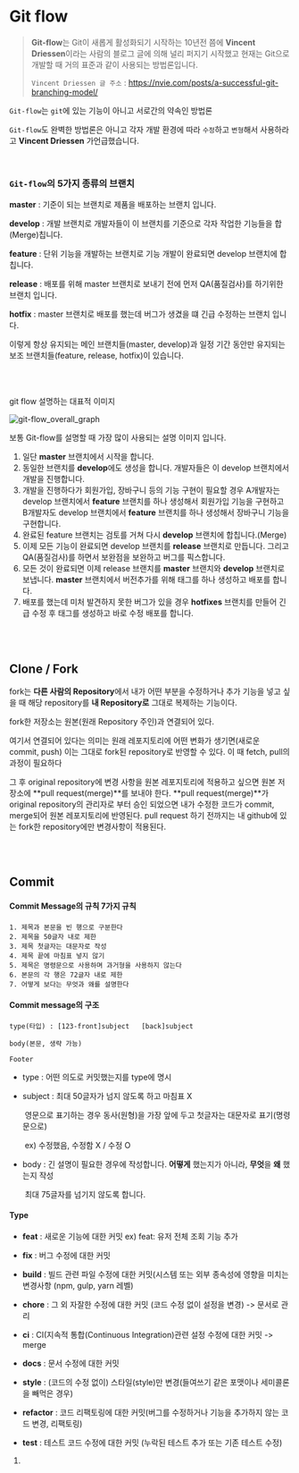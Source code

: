 # Git flow

> **Git-flow**는 Git이 새롭게 활성화되기 시작하는 10년전 쯤에 **Vincent Driessen**이라는 사람의 블로그 글에 의해 널리 퍼지기 시작했고 현재는 Git으로 개발할 때 거의 표준과 같이 사용되는 방법론입니다.
>
> `Vincent Driessen 글 주소` : https://nvie.com/posts/a-successful-git-branching-model/



`Git-flow`는 `git`에 있는 기능이 아니고 서로간의 약속인 방법론 

`Git-flow`도 완벽한 방법론은 아니고 각자 개발 환경에 따라 `수정`하고 `변형`해서 사용하라고  **Vincent Driessen** 가언급했습니다.


<br/>

### `Git-flow`의 5가지 종류의 브랜치

**master** : 기준이 되는 브랜치로 제품을 배포하는 브랜치 입니다.

**develop** : 개발 브랜치로 개발자들이 이 브랜치를 기준으로 각자 작업한 기능들을 합(Merge)칩니다.

**feature** : 단위 기능을 개발하는 브랜치로 기능 개발이 완료되면 develop 브랜치에 합칩니다.

**release** : 배포를 위해 master 브랜치로 보내기 전에 먼저 QA(품질검사)를 하기위한 브랜치 입니다.

**hotfix** : master 브랜치로 배포를 했는데 버그가 생겼을 떄 긴급 수정하는 브랜치 입니다.



이렇게 항상 유지되는 메인 브랜치들(master, develop)과 일정 기간 동안만 유지되는 보조 브랜치들(feature, release, hotfix)이 있습니다.


<br/>
<br/>

git flow 설명하는 대표적 이미지

![git-flow_overall_graph](uploads/9df740c2d2156a250e670713a21cbb56/git-flow_overall_graph.png)





보통 Git-flow를 설명할 때 가장 많이 사용되는 설명 이미지 입니다.

1. 일단 **master** 브랜치에서 시작을 합니다.
2. 동일한 브랜치를 **develop**에도 생성을 합니다. 개발자들은 이 develop 브랜치에서 개발을 진행합니다.
3. 개발을 진행하다가 회원가입, 장바구니 등의 기능 구현이 필요할 경우 A개발자는 develop 브랜치에서 **feature** 브랜치를 하나 생성해서 회원가입 기능을 구현하고 B개발자도 develop 브랜치에서 **feature** 브랜치를 하나 생성해서 장바구니 기능을 구현합니다.
4. 완료된 feature 브랜치는 검토를 거쳐 다시 **develop** 브랜치에 합칩니다.(Merge)
5. 이제 모든 기능이 완료되면 develop 브랜치를 **release** 브랜치로 만듭니다. 그리고 QA(품질검사)를 하면서 보완점을 보완하고 버그를 픽스합니다.
6. 모든 것이 완료되면 이제 release 브랜치를 **master** 브랜치와 **develop** 브랜치로 보냅니다. **master** 브랜치에서 버전추가를 위해 태그를 하나 생성하고 배포를 합니다.
7. 배포를 했는데 미처 발견하지 못한 버그가 있을 경우 **hotfixes** 브랜치를 만들어 긴급 수정 후 태그를 생성하고 바로 수정 배포를 합니다.




<br/>
<br/>




## Clone / Fork

fork는 **다른 사람의 Repository**에서 내가 어떤 부분을 수정하거나 추가 기능을 넣고 싶을 때 해당 repository를 **내 Repository로** 그대로 복제하는 기능이다. 

fork한 저장소는 원본(원래 Repository 주인)과 연결되어 있다. 

여기서 연결되어 있다는 의미는 원래 레포지토리에 어떤 변화가 생기면(새로운 commit, push) 이는 그대로 fork된 repository로 반영할 수 있다. 이 때 fetch, pull의 과정이 필요하다

그 후 original repository에 변경 사항을 원본 레포지토리에 적용하고 싶으면 원본 저장소에 **pull request(merge)**를 보내야 한다.
**pull request(merge)**가 original repository의 관리자로 부터 승인 되었으면 내가 수정한 코드가 commit, merge되어 원본 레포지토리에 반영된다. pull request 하기 전까지는 내 github에 있는 fork한 repository에만 변경사항이 적용된다.




<br/>
<br/>

## Commit

#### Commit Message의 규칙 7가지 규칙

    1. 제목과 본문을 빈 행으로 구분한다
    2. 제목을 50글자 내로 제한
    3. 제목 첫글자는 대문자로 작성
    4. 제목 끝에 마침표 넣지 않기
    5. 제목은 명령문으로 사용하며 과거형을 사용하지 않는다
    6. 본문의 각 행은 72글자 내로 제한
    7. 어떻게 보다는 무엇과 왜를 설명한다



#### Commit message의 구조 

```
type(타입) : [123-front]subject   [back]subject  

body(본문, 생략 가능)

Footer
```

- type : 어떤 의도로 커밋했는지를 type에 명시

- subject : 최대 50글자가 넘지 않도록 하고 마침표 X

  ​				영문으로 표기하는 경우 동사(원형)을 가장 앞에 두고 첫글자는 대문자로 표기(명령문으로)

  ​				ex) 수정했음, 수정함 X   /  수정 O

- body : 긴 설명이 필요한 경우에 작성합니다. **어떻게** 했는지가 아니라, **무엇**을 **왜** 했는지 작성 

  ​			최대 75글자를 넘기지 않도록 합니다.

  

####  Type

- **feat** : 새로운 기능에 대한 커밋     ex) feat: 유저 전체 조회 기능 추가

- **fix** : 버그 수정에 대한 커밋    

- **build** : 빌드 관련 파일 수정에 대한 커밋(시스템 또는 외부 종속성에 영향을 미치는 변경사항 (npm, gulp, yarn 레벨)   

- **chore** : 그 외 자잘한 수정에 대한 커밋 (코드 수정 없이 설정을 변경) -> 문서로 관리

- **ci** : CI(지속적 통합(Continuous Integration)관련 설정 수정에 대한 커밋 -> merge       

- **docs** : 문서 수정에 대한 커밋      

- **style** : (코드의 수정 없이) 스타일(style)만 변경(들여쓰기 같은 포맷이나 세미콜론을 빼먹은 경우)     

- **refactor** :  코드 리팩토링에 대한 커밋(버그를 수정하거나 기능을 추가하지 않는 코드 변경, 리팩토링)

- **test** : 테스트 코드 수정에 대한 커밋 (누락된 테스트 추가 또는 기존 테스트 수정)









1. 

   